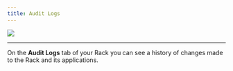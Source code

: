 ```yaml
---
title: Audit Logs
---
```


![](/assets/images/docs/audit/audit.png)

---

On the **Audit Logs** tab of your Rack you can see a history of changes made to the Rack and its applications.
